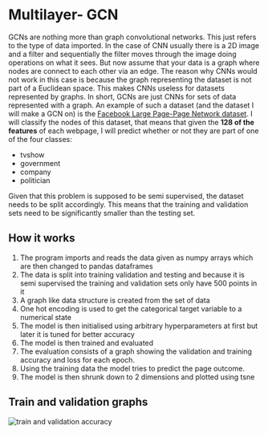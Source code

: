 # Multilayer- GCN
GCNs are nothing more than graph convolutional networks. This just refers to the type of data imported. In the case of CNN usually there is a 2D image and a filter
and sequentially the filter moves through the image doing operations on what it sees. But now assume that your data is a graph where nodes are connect to each other
via an edge. The reason why CNNs would not work in this case is because the graph representing the dataset is not part of a Euclidean space. This makes CNNs useless
for datasets represented by graphs. In short, GCNs are just CNNs for sets of data represented with a graph. An example of such a dataset (and the dataset I will
make a GCN on) is the [Facebook Large Page-Page Network dataset](https://snap.stanford.edu/data/facebook-large-page-page-network.html). I will classify the nodes of
this dataset, that means that given the **128 of the features** of each webpage, I will predict whether or not they are part of one of the four classes:
* tvshow
* government 
* company 
* politician

Given that this problem is supposed to be semi supervised, the dataset needs to be split accordingly. This means that the training and validation sets need to be
significantly smaller than the testing set.


## How it works
1. The program imports and reads the data given as numpy arrays which are then changed to pandas dataframes
2. The data is split into training validation and testing and because it is semi supervised the training and validation sets only have 500 points in it
3. A graph like data structure is created from the set of data
4. One hot encoding is used to get the categorical target variable to a numerical state
5. The model is then initialised using arbitrary hyperparameters at first but later it is tuned for better accuracy
6. The model is then trained and evaluated
7. The evaluation consists of a graph showing the validation and training accuracy and loss for each epoch.
8. Using the training data the model tries to predict the page outcome. 
9. The model is then shrunk down to 2 dimensions and plotted using tsne

## Train and validation graphs
![train and validation accuracy](https://raw.githubusercontent.com/Pentaflouride/PatternFlow/topic-recognition/recognition/45249435/train_val%20accuracy.png)

